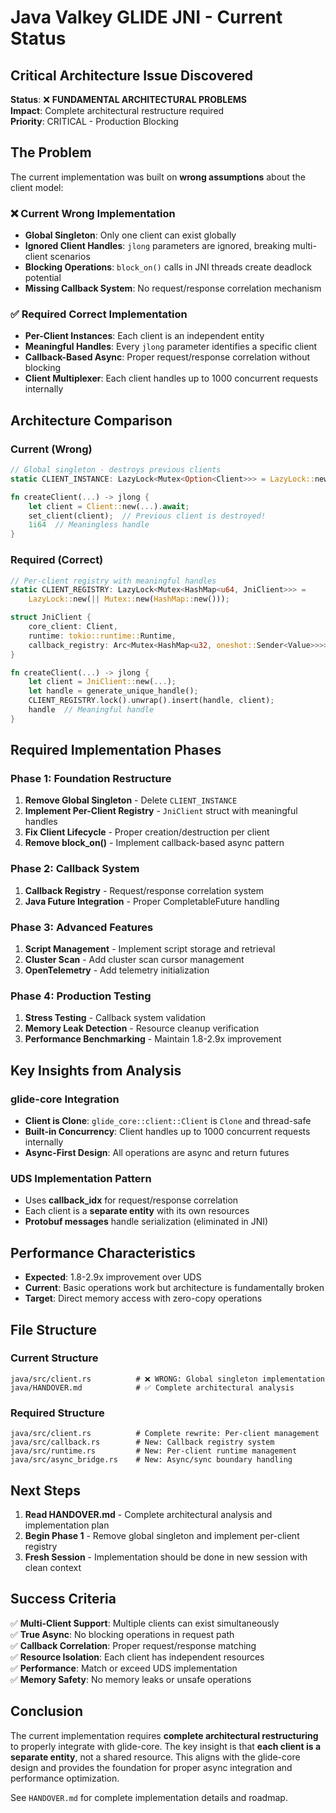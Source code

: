 # Java Valkey GLIDE JNI - Current Status

## Critical Architecture Issue Discovered

**Status**: ❌ **FUNDAMENTAL ARCHITECTURAL PROBLEMS**  
**Impact**: Complete architectural restructure required  
**Priority**: CRITICAL - Production Blocking  

## The Problem

The current implementation was built on **wrong assumptions** about the client model:

### ❌ Current Wrong Implementation
- **Global Singleton**: Only one client can exist globally
- **Ignored Client Handles**: `jlong` parameters are ignored, breaking multi-client scenarios  
- **Blocking Operations**: `block_on()` calls in JNI threads create deadlock potential
- **Missing Callback System**: No request/response correlation mechanism

### ✅ Required Correct Implementation  
- **Per-Client Instances**: Each client is an independent entity
- **Meaningful Handles**: Every `jlong` parameter identifies a specific client
- **Callback-Based Async**: Proper request/response correlation without blocking
- **Client Multiplexer**: Each client handles up to 1000 concurrent requests internally

## Architecture Comparison

### Current (Wrong)
```rust
// Global singleton - destroys previous clients
static CLIENT_INSTANCE: LazyLock<Mutex<Option<Client>>> = LazyLock::new(|| Mutex::new(None));

fn createClient(...) -> jlong {
    let client = Client::new(...).await;
    set_client(client);  // Previous client is destroyed!
    1i64  // Meaningless handle
}
```

### Required (Correct)
```rust
// Per-client registry with meaningful handles
static CLIENT_REGISTRY: LazyLock<Mutex<HashMap<u64, JniClient>>> = 
    LazyLock::new(|| Mutex::new(HashMap::new()));

struct JniClient {
    core_client: Client,
    runtime: tokio::runtime::Runtime,
    callback_registry: Arc<Mutex<HashMap<u32, oneshot::Sender<Value>>>>,
}

fn createClient(...) -> jlong {
    let client = JniClient::new(...);
    let handle = generate_unique_handle();
    CLIENT_REGISTRY.lock().unwrap().insert(handle, client);
    handle  // Meaningful handle
}
```

## Required Implementation Phases

### Phase 1: Foundation Restructure
1. **Remove Global Singleton** - Delete `CLIENT_INSTANCE` 
2. **Implement Per-Client Registry** - `JniClient` struct with meaningful handles
3. **Fix Client Lifecycle** - Proper creation/destruction per client
4. **Remove block_on()** - Implement callback-based async pattern

### Phase 2: Callback System
1. **Callback Registry** - Request/response correlation system
2. **Java Future Integration** - Proper CompletableFuture handling

### Phase 3: Advanced Features
1. **Script Management** - Implement script storage and retrieval
2. **Cluster Scan** - Add cluster scan cursor management  
3. **OpenTelemetry** - Add telemetry initialization

### Phase 4: Production Testing
1. **Stress Testing** - Callback system validation
2. **Memory Leak Detection** - Resource cleanup verification
3. **Performance Benchmarking** - Maintain 1.8-2.9x improvement

## Key Insights from Analysis

### glide-core Integration
- **Client is Clone**: `glide_core::client::Client` is `Clone` and thread-safe
- **Built-in Concurrency**: Client handles up to 1000 concurrent requests internally
- **Async-First Design**: All operations are async and return futures

### UDS Implementation Pattern
- Uses **callback_idx** for request/response correlation
- Each client is a **separate entity** with its own resources
- **Protobuf messages** handle serialization (eliminated in JNI)

## Performance Characteristics

- **Expected**: 1.8-2.9x improvement over UDS
- **Current**: Basic operations work but architecture is fundamentally broken
- **Target**: Direct memory access with zero-copy operations

## File Structure

### Current Structure
```
java/src/client.rs          # ❌ WRONG: Global singleton implementation
java/HANDOVER.md            # ✅ Complete architectural analysis
```

### Required Structure
```
java/src/client.rs          # Complete rewrite: Per-client management
java/src/callback.rs        # New: Callback registry system
java/src/runtime.rs         # New: Per-client runtime management
java/src/async_bridge.rs    # New: Async/sync boundary handling
```

## Next Steps

1. **Read HANDOVER.md** - Complete architectural analysis and implementation plan
2. **Begin Phase 1** - Remove global singleton and implement per-client registry
3. **Fresh Session** - Implementation should be done in new session with clean context

## Success Criteria

✅ **Multi-Client Support**: Multiple clients can exist simultaneously  
✅ **True Async**: No blocking operations in request path  
✅ **Callback Correlation**: Proper request/response matching  
✅ **Resource Isolation**: Each client has independent resources  
✅ **Performance**: Match or exceed UDS implementation  
✅ **Memory Safety**: No memory leaks or unsafe operations  

## Conclusion

The current implementation requires **complete architectural restructuring** to properly integrate with glide-core. The key insight is that **each client is a separate entity**, not a shared resource. This aligns with the glide-core design and provides the foundation for proper async integration and performance optimization.

See `HANDOVER.md` for complete implementation details and roadmap.